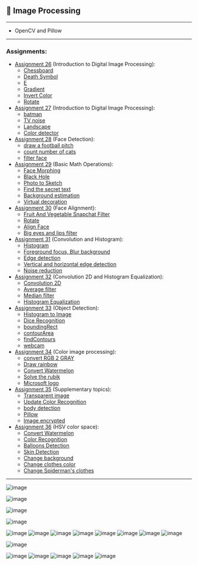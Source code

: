 ## 🎨 Image Processing

---

- OpenCV and Pillow

---

### Assignments:

- [Assignment 26](Assignment_26_4.1) (Introduction to Digital Image Processing):
  - [Chessboard](Assignment_26_4.1/Chessboard)
  - [Death Symbol](Assignment_26_4.1/Death%20Symbol)
  - [E](Assignment_26_4.1/E)
  - [Gradient](Assignment_26_4.1/Gradient)
  - [Invert Color](Assignment_26_4.1/Invert%20Color)
  - [Rotate](Assignment_26_4.1/Rotate)
- [Assignment 27](Assignment_27_4.2) (Introduction to Digital Image Processing):
  - [batman](Assignment_27_4.2/1%20-%20batman)
  - [TV noise](Assignment_27_4.2/2%20-%20TV%20noise)
  - [Landscape](Assignment_27_4.2/3%20-%20landscape)
  - [Color detector](Assignment_27_4.2/4%20-%20color%20detector)
- [Assignment 28](Assignment_28_4.3) (Face Detection):
  - [draw a football pitch](Assignment_28_4.3/1%20-%20draw%20a%20football%20pitch)
  - [count number of cats](Assignment_28_4.3/2%20-%20count%20number%20of%20cats)
  - [filter face](Assignment_28_4.3/3%20-%20filter%20face)
- [Assignment 29](Assignment_29_4.4) (Basic Math Operations):
  - [Face Morphing](Assignment_29_4.4/1%20-%20Face%20Morphing)
  - [Black Hole](Assignment_29_4.4/2%20-%20%20Black%20Hole)
  - [Photo to Sketch](Assignment_29_4.4/3%20-%20%20Photo%20to%20Sketch)
  - [Find the secret text](Assignment_29_4.4/4%20-%20Find%20the%20secret%20text)
  - [Background estimation](Assignment_29_4.4/5%20-%20Background%20estimation)
  - [Virtual decoration](Assignment_29_4.4/6%20-%20Virtual%20decoration)
- [Assignment 30](Assignment_30_4.5) (Face Alignment):
  - [Fruit And Vegetable Snapchat Filter](Assignment_30_4.5/1%20-%20%20Fruit%20And%20Vegetable%20Snapchat%20Filter)
  - [Rotate](Assignment_30_4.5/2%20-%20Rotate%20image)
  - [Align Face](Assignment_30_4.5/3%20-%20%20Align%20Face)
  - [Big eyes and lips filter](Assignment_30_4.5/4%20-%20Big%20eyes%20and%20lips%20filter)
- [Assignment 31](Assignment_31_4.6) (Convolution and Histogram):
  - [Histogram](Assignment_31_4.6/1%20-%20%20Histogram)
  - [Foreground focus, Blur background](Assignment_31_4.6/2%20-%20%20Foreground%20focus,%20Blur%20background)
  - [Edge detection](Assignment_31_4.6/3%20-%20Edge%20detection)
  - [Vertical and horizontal edge detection](Assignment_31_4.6/4%20-%20%20Vertical%20and%20horizontal%20edge%20detection)
  - [Noise reduction](Assignment_31_4.6/5%20-%20Noise%20reduction)
- [Assignment 32](Assignment_32_4.7) (Convolution 2D and Histogram Equalization):
  - [Convolution 2D](Assignment_32_4.7/1%20-%20Convolution%202D)
  - [Average filter](Assignment_32_4.7/2%20-%20Average%20filter)
  - [Median filter](Assignment_32_4.7/3%20-%20Median%20filter)
  - [Histogram Equalization](Assignment_32_4.7/4%20-%20Histogram%20Equalization)
- [Assignment 33](Assignment_33_4.8) (Object Detection):
  - [Histogram to Image](Assignment_33_4.8/1%20-%20Histogram%20to%20Image)
  - [Dice Recognition](Assignment_33_4.8/2%20-%20Dice%20Recognition)
  - [boundingRect](Assignment_33_4.8/3%20-%20boundingRect)
  - [contourArea](Assignment_33_4.8/4%20-%20contourArea)
  - [findContours](Assignment_33_4.8/5%20-%20findContours)
  - [webcam](Assignment_33_4.8/6%20-%20webcam)
- [Assignment 34](Assignment_34_4.9) (Color image processing):
  - [convert RGB 2 GRAY](Assignment_34_4.9/1%20-%20convert%20RGB%202%20GRAY)
  - [Draw rainbow](Assignment_34_4.9/2%20-%20Draw%20rainbow)
  - [Convert Watermelon](Assignment_34_4.9/3%20-%20Convert%20Watermelon)
  - [Solve the rubik](Assignment_34_4.9/4%20-%20Solve%20the%20rubik)
  - [Microsoft logo](Assignment_34_4.9/5%20-%20Microsoft%20logo)
- [Assignment 35](Assignment_35_4.10) (Supplementary topics):
  - [Transparent image](Assignment_35_4.10/1%20-%20Transparent%20image)
  - [Update Color Recognition](Assignment_35_4.10/2%20-%20%20Color%20Recognition)
  - [body detection](Assignment_35_4.10/3%20-%20body%20detection)
  - [Pillow](Assignment_35_4.10/4%20-%20Pillow)
  - [Image encrypted](Assignment_35_4.10/5%20-%20Image%20encrypted)
- [Assignment 36](Assignment_36_4.11) (HSV color space):
  - [Convert Watermelon](Assignment_36_4.11/1%20-%20Convert%20Watermelon)
  - [Color Recognition](Assignment_36_4.11/2%20-%20%20Color%20Recognition)
  - [Balloons Detection](Assignment_36_4.11/3%20-%20Balloons%20Detection)
  - [Skin Detection](Assignment_36_4.11/4%20-%20Skin%20Detection)
  - [Change background](Assignment_36_4.11/5%20-%20Change%20background)
  - [Change clothes color](Assignment_36_4.11/6%20-%20Change%20clothes%20color)
  - [Change Spiderman's clothes](Assignment_36_4.11/7%20-%20%20Change%20Spiderman's%20clothes)


---

![image](Assignment_28_4.3/aseets/cat%20count.png)

![image](Assignment_29_4.4/1%20-%20Face%20Morphing/output.gif)

![image](Assignment_31_4.6/3%20-%20Edge%20detection/outputs/output_1.png)

![image](https://github.com/Eiliya-Zanganeh/Finger-Counting-Project/raw/main/assets/Screenshot%202024-10-15%20222255.png)

![image](Assignment_36_4.11/2%20-%20%20Color%20Recognition/outputs/img.png)
![image](Assignment_36_4.11/2%20-%20%20Color%20Recognition/outputs/img_1.png)
![image](Assignment_36_4.11/2%20-%20%20Color%20Recognition/outputs/img_2.png)
![image](Assignment_36_4.11/2%20-%20%20Color%20Recognition/outputs/img_3.png)
![image](Assignment_36_4.11/2%20-%20%20Color%20Recognition/outputs/img_4.png)
![image](Assignment_36_4.11/2%20-%20%20Color%20Recognition/outputs/img_5.png)
![image](Assignment_36_4.11/2%20-%20%20Color%20Recognition/outputs/img_6.png)
![image](Assignment_36_4.11/2%20-%20%20Color%20Recognition/outputs/img_7.png)

![image](Assignment_36_4.11/3%20-%20Balloons%20Detection/outputs/output.png)

![image](Assignment_36_4.11/6%20-%20Change%20clothes%20color/inputs/img.png)
![image](Assignment_36_4.11/6%20-%20Change%20clothes%20color/outputs/output_1.png)
![image](Assignment_36_4.11/6%20-%20Change%20clothes%20color/outputs/output_2.png)
![image](Assignment_36_4.11/6%20-%20Change%20clothes%20color/outputs/output_3.png)
![image](Assignment_36_4.11/6%20-%20Change%20clothes%20color/outputs/output_4.png)

